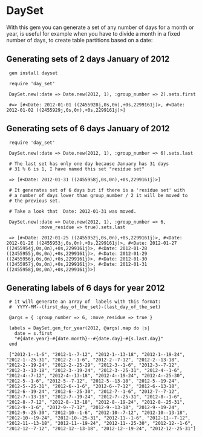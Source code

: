 DaySet
======

With this gem you can generate a set of any number of days for a month
or year, is useful for example when you have to divide a month
in a fixed number of days, to create table partitions based on a date:


Generating sets of 2 days January of 2012
--------------------------------------

     gem install dayset

     require 'day_set'
	 
	 DaySet.new(:date => Date.new(2012, 1), :group_number => 2).sets.first
	 
	 #=> [#<Date: 2012-01-01 ((2455928j,0s,0n),+0s,2299161j)>, #<Date: 2012-01-02 ((2455929j,0s,0n),+0s,2299161j)>]
 
Generating sets of 6 days January of 2012
--------------------------------------

     require 'day_set'
	 
	 DaySet.new(:date => Date.new(2012, 1), :group_number => 6).sets.last
		 
	 # The last set has only one day because January has 31 days 
	 # 31 % 6 is 1, I have named this set "residue set"
		 
     => [#<Date: 2012-01-31 ((2455958j,0s,0n),+0s,2299161j)>]
     
	 # It generates set of 6 days but if there is a 'residue set' with
     # a number of days lower than group_number / 2 it will be moved to
	 # the previous set.
	 
	 # Take a look that  Date: 2012-01-31 was moved.

     DaySet.new(:date => Date.new(2012, 1), :group_number => 6, 
                :move_residue => true).sets.last
	 
	 => [#<Date: 2012-01-25 ((2455952j,0s,0n),+0s,2299161j)>, #<Date: 2012-01-26 ((2455953j,0s,0n),+0s,2299161j)>, #<Date: 2012-01-27 ((2455954j,0s,0n),+0s,2299161j)>, #<Date: 2012-01-28 ((2455955j,0s,0n),+0s,2299161j)>, #<Date: 2012-01-29 ((2455956j,0s,0n),+0s,2299161j)>, #<Date: 2012-01-30 ((2455957j,0s,0n),+0s,2299161j)>, #<Date: 2012-01-31 ((2455958j,0s,0n),+0s,2299161j)>]


Generating labels of 6 days for year 2012
--------------------------------------

     # it will generate an array of  labels with this format:
	 #  YYYY-MM--(first_day_of_the_set)-(last_day_of_the_set)

     @args = { :group_number => 6, :move_residue => true }
 
     labels = DaySet.gen_for_year(2012, @args).map do |s|
       date = s.first
       "#{date.year}-#{date.month}--#{date.day}-#{s.last.day}"
     end
	
     ["2012-1--1-6", "2012-1--7-12", "2012-1--13-18", "2012-1--19-24", "2012-1--25-31", "2012-2--1-6", "2012-2--7-12", "2012-2--13-18", "2012-2--19-24", "2012-2--25-29", "2012-3--1-6", "2012-3--7-12", "2012-3--13-18", "2012-3--19-24", "2012-3--25-31", "2012-4--1-6", "2012-4--7-12", "2012-4--13-18", "2012-4--19-24", "2012-4--25-30", "2012-5--1-6", "2012-5--7-12", "2012-5--13-18", "2012-5--19-24", "2012-5--25-31", "2012-6--1-6", "2012-6--7-12", "2012-6--13-18", "2012-6--19-24", "2012-6--25-30", "2012-7--1-6", "2012-7--7-12", "2012-7--13-18", "2012-7--19-24", "2012-7--25-31", "2012-8--1-6", "2012-8--7-12", "2012-8--13-18", "2012-8--19-24", "2012-8--25-31", "2012-9--1-6", "2012-9--7-12", "2012-9--13-18", "2012-9--19-24", "2012-9--25-30", "2012-10--1-6", "2012-10--7-12", "2012-10--13-18", "2012-10--19-24", "2012-10--25-31", "2012-11--1-6", "2012-11--7-12", "2012-11--13-18", "2012-11--19-24", "2012-11--25-30", "2012-12--1-6", "2012-12--7-12", "2012-12--13-18", "2012-12--19-24", "2012-12--25-31"]

